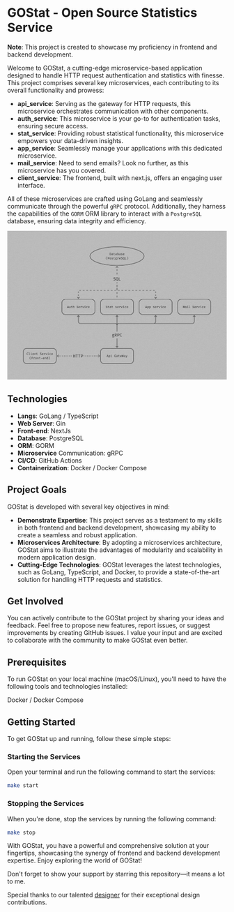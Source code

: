# GOStat - Open Source Statistics Service

**Note**: This project is created to showcase my proficiency in frontend and backend development.

Welcome to GOStat, a cutting-edge microservice-based application designed to handle HTTP request authentication and statistics with finesse. This project comprises several key microservices, each contributing to its overall functionality and prowess:

- **api_service**: Serving as the gateway for HTTP requests, this microservice orchestrates communication with other components.
- **auth_service**: This microservice is your go-to for authentication tasks, ensuring secure access.
- **stat_service**: Providing robust statistical functionality, this microservice empowers your data-driven insights.
- **app_service**: Seamlessly manage your applications with this dedicated microservice.
- **mail_service**: Need to send emails? Look no further, as this microservice has you covered.
- **client_service**: The frontend, built with next.js, offers an engaging user interface.

All of these microservices are crafted using GoLang and seamlessly communicate through the powerful `gRPC` protocol. Additionally, they harness the capabilities of the `GORM` ORM library to interact with a `PostgreSQL` database, ensuring data integrity and efficiency.

![scheme](./doc/assets/scheme.jpg)

## Technologies

- **Langs**: GoLang / TypeScript
- **Web Server**: Gin
- **Front-end**: NextJs
- **Database**: PostgreSQL
- **ORM**: GORM
- **Microservice** Communication: gRPC
- **CI/CD**: GitHub Actions
- **Containerization**: Docker / Docker Compose

## Project Goals

GOStat is developed with several key objectives in mind:

- **Demonstrate Expertise**: This project serves as a testament to my skills in both frontend and backend development, showcasing my ability to create a seamless and robust application.
- **Microservices Architecture**: By adopting a microservices architecture, GOStat aims to illustrate the advantages of modularity and scalability in modern application design.
- **Cutting-Edge Technologies**: GOStat leverages the latest technologies, such as GoLang, TypeScript, and Docker, to provide a state-of-the-art solution for handling HTTP requests and statistics.

## Get Involved

You can actively contribute to the GOStat project by sharing your ideas and feedback. Feel free to propose new features, report issues, or suggest improvements by creating GitHub issues. I value your input and are excited to collaborate with the community to make GOStat even better.

## Prerequisites

To run GOStat on your local machine (macOS/Linux), you'll need to have the following tools and technologies installed:

Docker / Docker Compose

## Getting Started

To get GOStat up and running, follow these simple steps:

### Starting the Services

Open your terminal and run the following command to start the services:

```sh
make start
```

### Stopping the Services

When you're done, stop the services by running the following command:

```sh
make stop
```

With GOStat, you have a powerful and comprehensive solution at your fingertips, showcasing the synergy of frontend and backend development expertise. Enjoy exploring the world of GOStat!

Don't forget to show your support by starring this repository—it means a lot to me. 

Special thanks to our talented [designer](https://www.behance.net/taisia_pro) for their exceptional design contributions.
